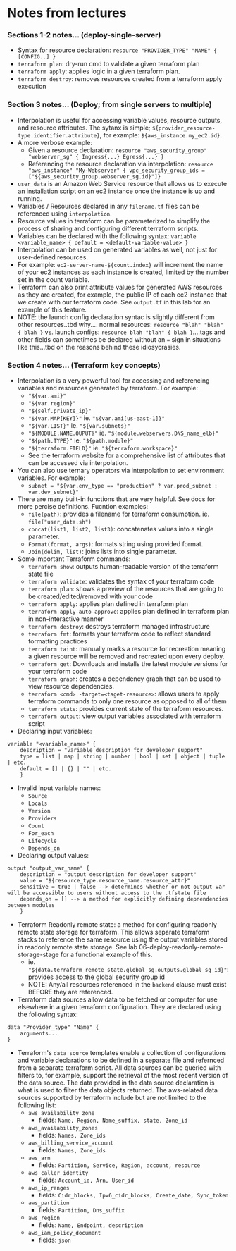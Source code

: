 # Notes from lectures

### Sections 1-2 notes... (deploy-single-server)
- Syntax for resource declaration: `resource "PROVIDER_TYPE" "NAME" { [CONFIG..] }`
- `terraform plan`: dry-run cmd to validate a given terraform plan
- `terraform apply`: applies logic in a given terraform plan.
- `terraform destroy`: removes resources created from a terraform apply execution

### Section 3 notes... (Deploy; from single servers to multiple)
- Interpolation is useful for accessing variable values, resource outputs, and resource attributes. The sytanx is simple; `${provider_resource-type.identifier.attribute}`, for example: `${aws_instance.my_ec2.id}`.
- A more verbose example:
    - Given a resource declaration: `resource "aws_security_group" "webserver_sg" { Ingress{...} Egress{...} }`
    - Referencing the resource declaration via interpolation: `resource "aws_instance" "My-Webserver" { vpc_security_group_ids = ["${aws_security_group.webserver_sg.id}"]}`
- `user_data` is an Amazon Web Service resource that allows us to execute an installation script on an ec2 instance once the instance is up and running.
- Variables / Resources declared in any `filename.tf` files can be referenced using `interpolation`.
- Resource values in terraform can be parameterized to simplify the process of sharing and configuring different terraform scripts.
- Variables can be declared with the following syntax: `variable <variable_name> { default = <default-variable-value> }`
- Interpolation can be used on generated variables as well, not just for user-defined resources. 
- For example: `ec2-server-name-${count.index}` will increment the name of your ec2 instances as each instance is created, limited by the number set in the count variable.
- Terraform can also print attribute values for generated AWS resources as they are created, for example, the public IP of each ec2 instance that we create with our terraform code. See `output.tf` in this lab for an example of this feature.
- NOTE: the launch config declaration syntac is slightly different from other resources..tbd why.... normal resources: `resource "blah" "blah" { blah }` vs. launch configs: `resource blah "blah" { blah }`....tags and other fields can sometimes be declared without an `=` sign in situations like this...tbd on the reasons behind these idiosycrasies. 

### Section 4 notes... (Terraform key concepts)
- Interpolation is a very powerful tool for accessing and referencing variables and resources generated by terraform. For example:
    - `"${var.ami}"`
    - `"${var.region}"`
    - `"${self.private_ip}"`
    - `"${var.MAP[KEY]}"` ie. `"${var.ami[us-east-1]}"`
    - `"${var.LIST}"` ie. `"${var.subnets}"`
    - `"${MODULE.NAME.OUPUT}"` ie. `"${module.webservers.DNS_name_elb}"`
    - `"${path.TYPE}"` ie. `"${path.module}"`
    - `"${terraform.FIELD}"` ie. `"${terraform.workspace}"` 
    - See the terraform website for a comprehensive list of attributes that can be accessed via interpolation.
- You can also use ternary operators via interpolation to set environment variables. For example:
    - `subnet = "${var.env_type == "production" ? var.prod_subnet : var.dev_subnet}"`
- There are many built-in functions that are very helpful. See docs for more percise definitions. Fucntion examples:
    - `file(path)`: provides a filename for terraform consumption. ie. `file("user_data.sh")` 
    - `concat(list1, list2, list3)`: concatenates values into a single parameter.
    - `Format(format, args)`: formats string using provided format.
    - `Join(delim, list)`: joins lists into single parameter. 
- Some important Terraform commands:
    - `terraform show`: outputs human-readable version of the terraform state file 
    - `terraform validate`: validates the syntax of your terraform code
    - `terraform plan`: shows a preview of the resources that are going to be created/edited/removed with your code
    - `terraform apply`: applies plan defined in terraform plan
    - `terraform apply-auto-approve`: applies plan defined in terraform plan in non-interactive manner
    - `terraform destroy`: destroys terraform managed infrastructure
    - `terraform fmt`: formats your terraform code to reflect standard formatting practices
    - `terraform taint`: manually marks a resource for recreation meaning a given resource will be removed and recreated upon every deploy.
    - `terraform get`: Downloads and installs the latest module versions for your terraform code
    - `terraform graph`: creates a dependency graph that can be used to view resource dependencies.
    - `terraform <cmd> -target=<taget-resource>`: allows users to apply terraform commands to only one resource as opposed to all of them
    - `terraform state`: provides current state of the terraform resources.
    - `terraform output`: view output variables associated with terraform script
- Declaring input variables:
```
variable "<variable_name>" {
    description = "variable description for developer support"
    type = list | map | string | number | bool | set | object | tuple | etc.
    default = [] | {} | "" | etc.
    }
```
- Invalid input variable names:
    - `Source`
    - `Locals`
    - `Version`
    - `Providers`
    - `Count`
    - `For_each`
    - `Lifecycle`
    - `Depends_on`
- Declaring output values:
```
output "output_var_name" {
    description = "output description for developer support"
    value = "${resource_type.resource_name.resource_attr}"
    sensitive = true | false --> determines whether or not output var will be accessible to users without access to the .tfstate file
    depends_on = [] --> a method for explicitly defining depnendencies between modules
    }
```
- Terraform Readonly remote state: a method for configuring readonly remote state storage for terraform. This allows separate terraform stacks to reference the same resource using the output variables stored in readonly remote state storage. See lab 06-deploy-readonly-remote-storage-stage for a functional example of this.
    - ie. `"${data.terraform_remote_state.global_sg.outputs.global_sg_id}"`: provides access to the global security group id
    - NOTE: Any/all resources referenced in the `backend` clause must exist BEFORE they are referenced.
- Terraform data sources allow data to be fetched or computer for use elsewhere in a given terraform configuration. They are declared using the following syntax:
```
data "Provider_type" "Name" {
    arguments...
}
```
- Terraform's `data source` templates enable a collection of configurations and variable declarations to be defined in a separate file and refernced from a separate terraform script. All data sources can be queried with filters to, for example, support the retrieval of the most recent version of the data source. The data provided in the data source declaration is what is used to filter the data objects returned. The aws-related data sources supported by terraform include but are not limited to the following list:
    - `aws_availability_zone`
        - fields: `Name, Region, Name_suffix, state, Zone_id`
    - `aws_availability_zones`
        - fields: `Names, Zone_ids`
    - `aws_billing_service_account`
        - fields: `Names, Zone_ids`
    - `aws_arn`
        - fields: `Partition, Service, Region, account, resource`
    - `aws_caller_identity`
        - fields: `Account_id, Arn, User_id`
    - `aws_ip_ranges`
        - fields: `Cidr_blocks, Ipv6_cidr_blocks, Create_date, Sync_token`
    - `aws_partition`
        - fields: `Partition, Dns_suffix`
    - `aws_region`
        - fields: `Name, Endpoint, description`
    - `aws_iam_policy_document`
        - fields: `json`



